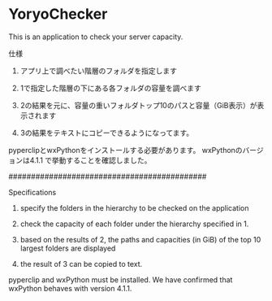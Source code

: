# YoryoChecker
This is an application to check your server capacity.

仕様
1. アプリ上で調べたい階層のフォルダを指定します

2. 1で指定した階層の下にある各フォルダの容量を調べます

3. 2の結果を元に、容量の重いフォルダトップ10のパスと容量（GiB表示）が表示されます

4. 3の結果をテキストにコピーできるようになってます。

pyperclipとwxPythonをインストールする必要があります。
wxPythonのバージョンは4.1.1 で挙動することを確認しました。

############################################

Specifications
1. specify the folders in the hierarchy to be checked on the application

2. check the capacity of each folder under the hierarchy specified in 1.

3. based on the results of 2, the paths and capacities (in GiB) of the top 10 largest folders are displayed

4. the result of 3 can be copied to text.

pyperclip and wxPython must be installed.
We have confirmed that wxPython behaves with version 4.1.1.

